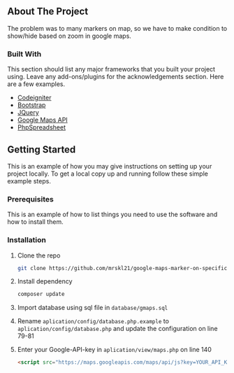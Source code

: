 ## About The Project

The problem was to many markers on map, so we have to make condition to show/hide based on zoom in google maps.

### Built With

This section should list any major frameworks that you built your project using. Leave any add-ons/plugins for the acknowledgements section. Here are a few examples.
* [Codeigniter](https://codeigniter.com)
* [Bootstrap](https://getbootstrap.com)
* [JQuery](https://jquery.com)
* [Google Maps API](https://developers.google.com/maps)
* [PhpSpreadsheet](https://phpspreadsheet.readthedocs.io/)

<!-- GETTING STARTED -->
## Getting Started

This is an example of how you may give instructions on setting up your project locally.
To get a local copy up and running follow these simple example steps.

### Prerequisites

This is an example of how to list things you need to use the software and how to install them.

### Installation

1. Clone the repo
   ```sh
   git clone https://github.com/mrskl21/google-maps-marker-on-specific-zoom.git
   ```
2. Install dependency
   ```sh
   composer update
   ```
3. Import database using sql file in `database/gmaps.sql`

4. Rename `aplication/config/database.php.example` to `aplication/config/database.php` and update the configuration on line 79-81

5. Enter your Google-API-key in `aplication/view/maps.php` on line 140
   ```html
   <script src="https://maps.googleapis.com/maps/api/js?key=YOUR_API_KEY&callback=myMap"></script>
   ```